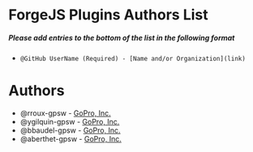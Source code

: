 # ForgeJS Plugins Authors List

##### Please add entries to the bottom of the list in the following format
* `@GitHub UserName (Required) - [Name and/or Organization](link)`

# Authors
* @rroux-gpsw - [GoPro, Inc.](https://forgejs.org)
* @ygilquin-gpsw - [GoPro, Inc.](https://forgejs.org)
* @bbaudel-gpsw - [GoPro, Inc.](https://forgejs.org)
* @aberthet-gpsw - [GoPro, Inc.](https://forgejs.org)

